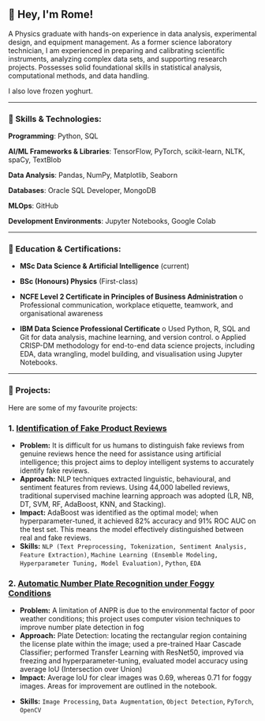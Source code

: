 ## 👋 Hey, I'm Rome!

A Physics graduate with hands-on experience in data analysis, experimental design, and equipment management. As a former science laboratory technician, I am experienced in preparing and calibrating scientific instruments, analyzing complex data sets, and supporting research projects. Possesses solid foundational skills in statistical analysis, computational methods, and data handling.

I also love frozen yoghurt.

---

### 🚀 Skills & Technologies:

**Programming**: Python, SQL

**AI/ML Frameworks & Libraries**: TensorFlow, PyTorch, scikit-learn, NLTK, spaCy, TextBlob

**Data Analysis**: Pandas, NumPy, Matplotlib, Seaborn

**Databases**: Oracle SQL Developer, MongoDB

**MLOps**: GitHub

**Development Environments**: Jupyter Notebooks, Google Colab

---

### 📖 Education & Certifications: 
- **MSc Data Science & Artificial Intelligence** (current)

- **BSc (Honours) Physics** (First-class)

- **NCFE Level 2 Certificate in Principles of Business Administration**
o	Professional communication, workplace etiquette, teamwork, and organisational awareness

- **IBM Data Science Professional Certificate**
o	Used Python, R, SQL and Git for data analysis, machine learning, and version control. 
o	Applied CRISP-DM methodology for end-to-end data science projects, including EDA, data wrangling, model building, and visualisation using Jupyter Notebooks.

---
### 📌 Projects:
Here are some of my favourite projects:

### 1. [Identification of Fake Product Reviews](https://github.com/rdelmo/Identification-of-Fake-Product-Reviews)
- **Problem:** It is difficult for us humans to distinguish fake reviews from genuine reviews hence the need for assistance using artificial intelligence; this project aims to deploy intelligent systems to accurately identify fake reviews.
- **Approach:** NLP techniques extracted linguistic, behavioural, and sentiment features from reviews. Using 44,000 labelled reviews, traditional supervised machine learning approach was adopted (LR, NB, DT, SVM, RF, AdaBoost, KNN, and Stacking).
- **Impact:** AdaBoost was identified as the optimal model; when hyperparameter-tuned, it achieved 82% accuracy and 91% ROC AUC on the test set. This means the model effectively distinguished between real and fake reviews.
- **Skills:** `NLP (Text Preprocessing, Tokenization, Sentiment Analysis, Feature Extraction)`, `Machine Learning (Ensemble Modeling, Hyperparameter Tuning, Model Evaluation)`, `Python`, `EDA`

### 2. [Automatic Number Plate Recognition under Foggy Conditions](https://github.com/rdelmo/Automatic-Number-Plate-Recognition-under-Foggy-Conditions)
- **Problem:** A limitation of ANPR is due to the environmental factor of poor weather conditions; this project uses computer vision techniques to improve number plate detection in fog
- **Approach:** Plate Detection: locating the rectangular region containing the license plate within the image; used a pre-trained Haar Cascade Classifier; performed Transfer Learning with ResNet50, improved via freezing and hyperparameter-tuning, evaluated model accuracy using average IoU (Intersection over Union)
- **Impact:** Average IoU for clear images was 0.69, whereas 0.71 for foggy images. Areas for improvement are outlined in the notebook.
* **Skills:** `Image Processing`, `Data Augmentation`, `Object Detection`, `PyTorch`, `OpenCV`
